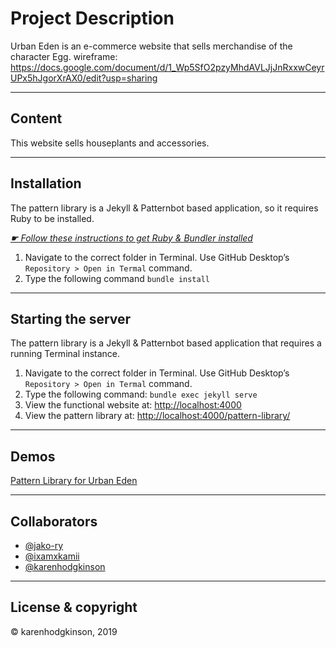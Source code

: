 # Project Description

Urban Eden is an e-commerce website that sells merchandise of the character Egg.
wireframe: https://docs.google.com/document/d/1_Wp5SfO2pzyMhdAVLJjJnRxxwCeyrUPx5hJgorXrAX0/edit?usp=sharing

---

## Content

This website sells houseplants and accessories.

---

## Installation

The pattern library is a Jekyll & Patternbot based application, so it requires Ruby to be installed.

[*☛ Follow these instructions to get Ruby & Bundler installed*](https://learn-the-web.algonquindesign.ca/courses/web-dev-4/install-more-developer-tools/)

1. Navigate to the correct folder in Terminal. Use GitHub Desktop’s `Repository > Open in Termal` command.
2. Type the following command `bundle install`

---

## Starting the server

The pattern library is a Jekyll & Patternbot based application that requires a running Terminal instance.

1. Navigate to the correct folder in Terminal. Use GitHub Desktop’s `Repository > Open in Termal` command.
2. Type the following command: `bundle exec jekyll serve`
3. View the functional website at: [http://localhost:4000](http://localhost:4000)
4. View the pattern library at: [http://localhost:4000/pattern-library/](http://localhost:4000/pattern-library/)

---

## Demos

[Pattern Library for Urban Eden](https://gallant-northcutt-074c57.netlify.com/pattern-library/#brand)

---

## Collaborators

- [@jako-ry](https://github.com/jako-ry)
- [@ixamxkamii](https://github.com/ixamxkamii)
- [@karenhodgkinson](https://github.com/karenhodgkinson)

---

## License & copyright

© karenhodgkinson, 2019
